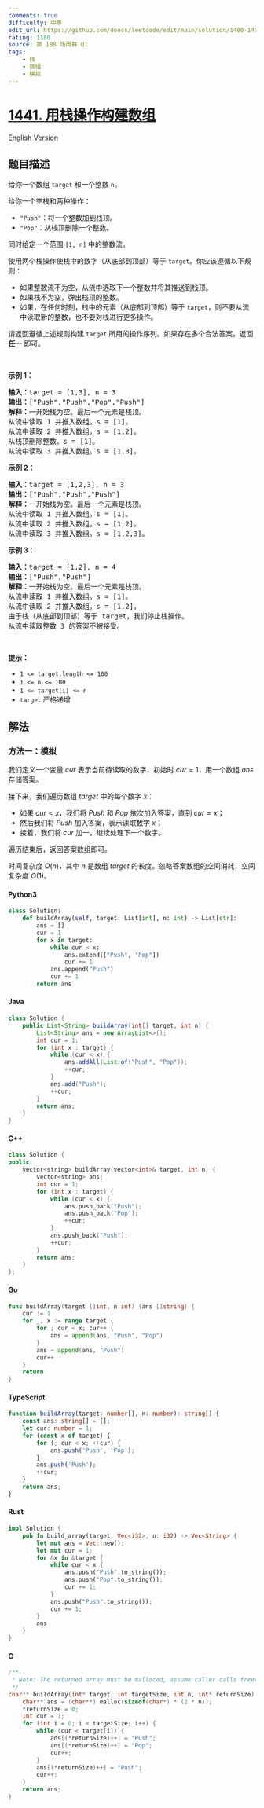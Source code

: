 ```yaml
---
comments: true
difficulty: 中等
edit_url: https://github.com/doocs/leetcode/edit/main/solution/1400-1499/1441.Build%20an%20Array%20With%20Stack%20Operations/README.md
rating: 1180
source: 第 188 场周赛 Q1
tags:
    - 栈
    - 数组
    - 模拟
---
```


<!-- problem:start -->

# [1441. 用栈操作构建数组](https://leetcode.cn/problems/build-an-array-with-stack-operations)

[English Version](/solution/1400-1499/1441.Build%20an%20Array%20With%20Stack%20Operations/README_EN.md)

## 题目描述

<!-- description:start -->

<p>给你一个数组 <code>target</code> 和一个整数 <code>n</code>。</p>

<p>给你一个空栈和两种操作：</p>

<ul>
	<li><code>"Push"</code>：将一个整数加到栈顶。</li>
	<li><code>"Pop"</code>：从栈顶删除一个整数。</li>
</ul>

<p>同时给定一个范围 <code>[1, n]</code> 中的整数流。</p>

<p>使用两个栈操作使栈中的数字（从底部到顶部）等于 <code>target</code>。你应该遵循以下规则：</p>

<ul>
	<li>如果整数流不为空，从流中选取下一个整数并将其推送到栈顶。</li>
	<li>如果栈不为空，弹出栈顶的整数。</li>
	<li>如果，在任何时刻，栈中的元素（从底部到顶部）等于 <code>target</code>，则不要从流中读取新的整数，也不要对栈进行更多操作。</li>
</ul>

<p>请返回遵循上述规则构建&nbsp;<code>target</code> 所用的操作序列。如果存在多个合法答案，返回 <strong>任一</strong> 即可。</p>

<p>&nbsp;</p>

<p><strong>示例 1：</strong></p>

<pre>
<strong>输入：</strong>target = [1,3], n = 3
<strong>输出：</strong>["Push","Push","Pop","Push"]
<strong>解释：</strong>一开始栈为空。最后一个元素是栈顶。<strong>
</strong>从流中读取 1 并推入数组。s = [1]。
从流中读取 2 并推入数组。s = [1,2]。
从栈顶删除整数。s = [1]。
从流中读取 3 并推入数组。s = [1,3]。
</pre>

<p><strong>示例 2：</strong></p>

<pre>
<strong>输入：</strong>target = [1,2,3], n = 3
<strong>输出：</strong>["Push","Push","Push"]
<strong>解释：</strong>一开始栈为空。最后一个元素是栈顶。
从流中读取 1 并推入数组。s = [1]。
从流中读取 2 并推入数组。s = [1,2]。
从流中读取 3 并推入数组。s = [1,2,3]。
</pre>

<p><strong>示例 3：</strong></p>

<pre>
<strong>输入：</strong>target = [1,2], n = 4
<strong>输出：</strong>["Push","Push"]
<strong>解释：</strong>一开始栈为空。最后一个元素是栈顶。
从流中读取 1 并推入数组。s = [1]。
从流中读取 2 并推入数组。s = [1,2]。
由于栈（从底部到顶部）等于 target，我们停止栈操作。
从流中读取整数 3 的答案不被接受。
</pre>

<p>&nbsp;</p>

<p><strong>提示：</strong></p>

<ul>
	<li><code>1 &lt;= target.length &lt;= 100</code></li>
	<li><code>1 &lt;= n &lt;= 100</code></li>
	<li><code>1 &lt;= target[i] &lt;= n</code></li>
	<li><code>target</code> 严格递增</li>
</ul>

<!-- description:end -->

## 解法

<!-- solution:start -->

### 方法一：模拟

我们定义一个变量 $\textit{cur}$ 表示当前待读取的数字，初始时 $\textit{cur} = 1$，用一个数组 $\textit{ans}$ 存储答案。

接下来，我们遍历数组 $\textit{target}$ 中的每个数字 $x$：

-   如果 $\textit{cur} < x$，我们将 $\textit{Push}$ 和 $\textit{Pop}$ 依次加入答案，直到 $\textit{cur} = x$；
-   然后我们将 $\textit{Push}$ 加入答案，表示读取数字 $x$；
-   接着，我们将 $\textit{cur}$ 加一，继续处理下一个数字。

遍历结束后，返回答案数组即可。

时间复杂度 $O(n)$，其中 $n$ 是数组 $\textit{target}$ 的长度。忽略答案数组的空间消耗，空间复杂度 $O(1)$。

<!-- tabs:start -->

#### Python3

```python
class Solution:
    def buildArray(self, target: List[int], n: int) -> List[str]:
        ans = []
        cur = 1
        for x in target:
            while cur < x:
                ans.extend(["Push", "Pop"])
                cur += 1
            ans.append("Push")
            cur += 1
        return ans
```

#### Java

```java
class Solution {
    public List<String> buildArray(int[] target, int n) {
        List<String> ans = new ArrayList<>();
        int cur = 1;
        for (int x : target) {
            while (cur < x) {
                ans.addAll(List.of("Push", "Pop"));
                ++cur;
            }
            ans.add("Push");
            ++cur;
        }
        return ans;
    }
}
```

#### C++

```cpp
class Solution {
public:
    vector<string> buildArray(vector<int>& target, int n) {
        vector<string> ans;
        int cur = 1;
        for (int x : target) {
            while (cur < x) {
                ans.push_back("Push");
                ans.push_back("Pop");
                ++cur;
            }
            ans.push_back("Push");
            ++cur;
        }
        return ans;
    }
};
```

#### Go

```go
func buildArray(target []int, n int) (ans []string) {
	cur := 1
	for _, x := range target {
		for ; cur < x; cur++ {
			ans = append(ans, "Push", "Pop")
		}
		ans = append(ans, "Push")
		cur++
	}
	return
}
```

#### TypeScript

```ts
function buildArray(target: number[], n: number): string[] {
    const ans: string[] = [];
    let cur: number = 1;
    for (const x of target) {
        for (; cur < x; ++cur) {
            ans.push('Push', 'Pop');
        }
        ans.push('Push');
        ++cur;
    }
    return ans;
}
```

#### Rust

```rust
impl Solution {
    pub fn build_array(target: Vec<i32>, n: i32) -> Vec<String> {
        let mut ans = Vec::new();
        let mut cur = 1;
        for &x in &target {
            while cur < x {
                ans.push("Push".to_string());
                ans.push("Pop".to_string());
                cur += 1;
            }
            ans.push("Push".to_string());
            cur += 1;
        }
        ans
    }
}
```

#### C

```c
/**
 * Note: The returned array must be malloced, assume caller calls free().
 */
char** buildArray(int* target, int targetSize, int n, int* returnSize) {
    char** ans = (char**) malloc(sizeof(char*) * (2 * n));
    *returnSize = 0;
    int cur = 1;
    for (int i = 0; i < targetSize; i++) {
        while (cur < target[i]) {
            ans[(*returnSize)++] = "Push";
            ans[(*returnSize)++] = "Pop";
            cur++;
        }
        ans[(*returnSize)++] = "Push";
        cur++;
    }
    return ans;
}
```

<!-- tabs:end -->

<!-- solution:end -->

<!-- problem:end -->
